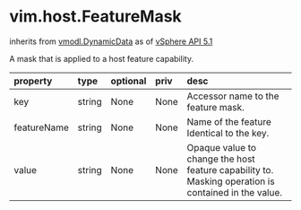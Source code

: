 vim.host.FeatureMask
====================
inherits from [vmodl.DynamicData](docs/vmodl.DynamicData.md)
as of [vSphere API 5.1](vim.version.md#vim.version.version8)


A mask that is applied to a host feature capability.

| property | type | optional | priv | desc |
|:---------|:-----|:---------|:-----|:-----|
| key | string | None | None | Accessor name to the feature mask. |
| featureName | string | None | None | Name of the feature Identical to the key. |
| value | string | None | None | Opaque value to change the host feature capability to.   Masking operation is contained in the value. |


